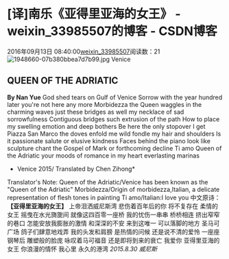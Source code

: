 # [译]南乐《亚得里亚海的女王》 - weixin_33985507的博客 - CSDN博客
2016年09月13日 08:40:00[weixin_33985507](https://me.csdn.net/weixin_33985507)阅读数：21
![1948660-07b380bbea7d7b99.jpg](https://upload-images.jianshu.io/upload_images/1948660-07b380bbea7d7b99.jpg)
Venice
## QUEEN OF THE ADRIATIC
**By Nan Yue**
God shed tears on Gulf of Venice
Sorrow with the year hundred later
you're not here any more
Morbidezza the Queen
waggles in the charming waves
just these bridges as well
my necklace of sad sorrowfulness
Contiguous bridges
such extrusion of the path
How to place my swelling emotion
and deep bothers
Be here the only
stopover I get
Piazza San Marco
the doves enfold me wild
fondle my hair and shoulders
Is it passionate salute
or elusive kindness
Faces behind the piano
look like sculpture
chant the Gospel of Mark
or forthcoming decline
Ti amo
Queen of the Adriatic
your moods of romance
in my heart
everlasting marinas
> 
* Venice 2015/ Translated by Chen Zihong*
> 
Translator's Note:
Queen of the Adriatic/Venice has been known as the "Queen of the Adriatic"
Morbidezza/Origin of morbidezza,Italian, a delicate representation of flesh tones in painting
Ti amo/Italian:I love you
中文原诗：
**【亚得里亚海的女王】**
上帝泪洒威尼斯湾
悲伤着百年后的你
将不复存在
柔情的女王
摇曳在水光旖旎间
就像这四百零一座桥
我的忧伤一串串
桥桥相连
挤出窄窄的巷口
怎能安放我膨胀的激情
和深深的不安
来到这唯一
可以落脚的地方
圣马可广场
鸽子们肆意地戏弄
我的头发和肩膀
是热情的问候
还是说不清的爱怜
一座座钢琴后
雕塑般的脸庞
咏叹着马可福音
还是即将到来的衰亡
我爱你
亚得里亚海的女王
你浪漫的情怀
我心里
永久的港湾
*2015.8.30 威尼斯*
